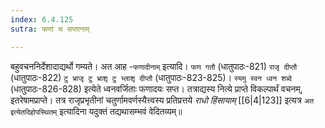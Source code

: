 ```yaml
---
index: 6.4.125
sutra: फणां च सप्तानाम्

---
```

   बहुवचननिर्देशादाद्यर्थो गम्यते। अत आह -`फणादीनाम्` इत्यादि। `फण गतौ` (धातुपाठः-821) `राजृ दीप्तौ` (धातुपाठः-822) `टु भ्राजृ टु भ्राशृ टु भ्लाशृ दीप्तौ` (धातुपाठः-823-825)। `स्यमु स्वन ध्वन शब्दे` (धातुपाठः-826-828) इत्येते ध्वनवर्जिताः फणादयः सप्त। तत्राद्यस्य नित्ये प्राप्ते विकल्पार्थं वचनम्, इतरेषामप्राप्ते। तत्र राजृप्रभृतीनां चतुर्णामवर्णस्यैत्त्वस्य प्रतिप्रत्तये _राधो हिंसायाम्_ [[6|4|123]]  इत्यत्र `अत इत्येतदिहोपस्थितम्` इत्यादिना यदुक्तं तद्यथासम्भवं वेदितव्यम्॥